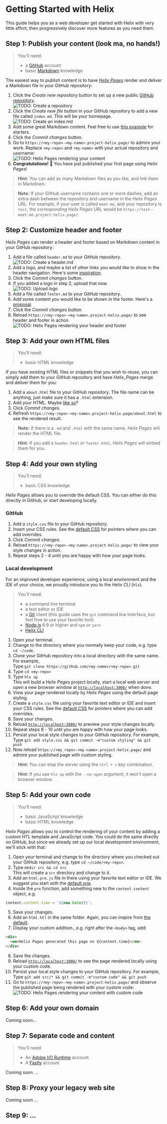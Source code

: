 # Getting Started with Helix

This guide helps you as a web developer get started with Helix with very little effort, then progressively discover more features as you need them.

## Step 1: Publish your content (look ma, no hands!)

> You'll need:
> - a [GitHub](https://github.com/join) account
> - basic [Markdown](https://guides.github.com/features/mastering-markdown/) knowledge

The easiest way to publish content is to have [_Helix Pages_](https://www.project-helix.page/) render and deliver a Markdown file in your GitHub repository:

1. Click the _Create new repository_ button to set up a new public [GitHub repository](https://github.com/new/).  
![](./dummy.png "TODO: Create a repository")
1. Click the _Create new file_ button in your GitHub repository to add a new file called `index.md`. This will be your homepage.  
![](./dummy.png "TODO: Create an index.md")
1. Add some great Markdown content. Feel free to use [this example](https://raw.githubusercontent.com/adobe/helix-example/master/index.md "example index.md") for starters.
1. Click the _Commit changes_ button.
1. Go to `https://<my-repo>-<my-name>.project-helix.page/` to admire your work. Replace `<my-repo>` and `<my-name>` with your actual repository and username:  
![](./dummy.png "TODO: Helix Pages rendering your content")
1. **Congratulations!** 🎉 You have just published your first page using _Helix Pages_!

> **Hint:** You can add as many Markdown files as you like, and link them in Markdown.

> **Note:** If your GitHub username contains one or more dashes, add an extra dash between the repository and username in the _Helix Pages_ URL. For example, if your user is called `meet-me`, and your repository is `test`, the corresponding _Helix Pages_ URL would be `https://test--meet-me.project-helix.page/`.

## Step 2: Customize header and footer

_Helix Pages_ can render a header and footer based on Markdown content in your GitHub repository:

1. Add a file called `header.md` to your GitHub repository.  
![](./dummy.png "TODO: Create a header.md")
1. Add a logo, and maybe a list of other links you would like to show in the header navigation. Here's some [inspiration](https://raw.githubusercontent.com/adobe/helix-example/master/header.md "example header.md").
1. Click the _Commit changes_ button.
1. If you added a logo in step 2, upload that now.  
![](./dummy.png "TODO: Upload logo")
1. Add a file called `footer.md` to your GitHub repository.
1. Add some content you would like to be shown in the footer. Here's a [proposal](https://raw.githubusercontent.com/adobe/helix-example/master/footer.md "example footer.md").
1. Click the _Commit changes_ button.
1. Reload `https://<my-repo>-<my-name>.project-helix.page/` to see header and footer in action.  
![TODO: Helix Pages rendering your header and footer](./dummy.png)

## Step 3: Add your own HTML files

> You'll need:
> - basic HTML knowledge

If you have existing HTML files or snippets that you wish to reuse, you can simply add them to your GitHub repository and have _Helix_Pages_ merge and deliver them for you:

1. Add a `about.html` file to your GitHub repository. The file name can be anything, just make sure it has a `.html` extension.
1. Add your HTML. Maybe [like so](https://raw.githubusercontent.com/adobe/helix-example/master/htdocs/about.html "example HTML file")?
1. Click _Commit changes_.
1. Refresh `https://<my-repo>-<my-name>.project-helix.page/about.html` to see the rendered result.

> **Note:** If there is a `.md` and `.html` with the same name, _Helix Pages_ will render the HTML file.

> **Hint:** If you add a `header.html` or `footer.html`, _Helix Pages_ will embed them for you.

## Step 4: Add your own styling

> You'll need:
> - basic CSS knowledge

_Helix Pages_ allows you to override the default CSS. You can either do this directly in GitHub, or start developing locally.

### GitHub

1. Add a `style.css` file to your GitHub repository.
1. Insert your CSS rules. See the [default CSS](https://raw.githubusercontent.com/adobe/helix-pages/master/htdocs/style.css "default CSS") for pointers where you can add overrides.
1. Click _Commit changes_.
1. Reload `https://<my-repo>-<my-name>.project-helix.page/` to view your style changes in action.
1. Repeat steps 2 - 4 until you are happy with how your page looks.

### Local development

For an improved developer experience, using a local environment and the IDE of your choice, we proudly introduce you to the _Helix CLI_ (`hlx`).

> You'll need:
> - a command line terminal
> - a text editor or IDE
> - a [Git](https://git-scm.com/) client (this guide uses the `git` command line interface, but feel free to use your favorite tool)
> - [Node.js](https://nodejs.org/en/) 8.9 or higher and `npm` or `yarn`
> - [Helix CLI](https://www.npmjs.com/package/@adobe/helix-cli)

1. Open your terminal.
1. Change to the directory where you normally keep your code, e.g. type `cd ~/code`.
1. Clone your GitHub repository into a local directory with the same name. For example,  
Type `git clone https://github.com/<my-name>/<my-repo>.git`
1. Type `cd <my-repo>`
1. Type `hlx up`  
This will build a _Helix Pages_ project locally, start a local web server and open a new browser window at [`http://localhost:3000/`](http://localhost:3000/ "your local Helix server") when done.
1. View your page rendered locally by _Helix Pages_ using the default page styling.
1. Create a `style.css` file using your favorite text editor or IDE and insert your CSS rules. See the [default CSS](https://raw.githubusercontent.com/adobe/helix-pages/master/htdocs/style.css "Default CSS") for pointers where you can add overrides.
1. Save your changes.
1. Reload [`http://localhost:3000/`](http://localhost:3000/ "your local Helix server") to preview your style changes locally.
1. Repeat steps 8 - 10 until you are happy with how your page looks.
1. Persist your local style changes to your GitHub repository. For example,  
Type `git add style.css && git commit -m"custom styling" && git push`
1. Now reload `https://<my_repo>-<my-name>.project-helix.page/` and admire your published page with custom styling. 

> **Hint:** You can stop the server using the `ctrl + c` key combination.

> **Hint:** If you use `hlx up` with the `--no-open` argument, it won't open a browser window.

## Step 5: Add your own code

> You'll need:
> - basic JavaScript knowledge
> - basic HTML knowledge

_Helix Pages_ allows you to control the rendering of your content by adding a custom HTL template and JavaScript code. You could do the same directly on GitHub, but since we already set up our local development environment, we'll stick with that:

1. Open your terminal and change to the directory where you checked out your GitHub repository, e.g. type `cd ~/code/<my-repo>`.
2. Type `mkdir src && cd src`  
This will create a `src` directory and change to it.
3. Add an `html.pre.js` file in there using your favorite text editor or IDE. We suggest you start with the [default one](https://raw.githubusercontent.com/adobe/helix-pages/master/src/html.pre.js "default html.pre.js").
4. Inside the `pre` function, add something new to the `context.content` object, e.g.
```js
context.content.time = `${new Date()}`;
```
5. Save your changes.
6. Add an `html.htl` in the same folder. Again, you can inspire from [the default](https://raw.githubusercontent.com/adobe/helix-pages/master/src/html.htl "default html.htl").
7. Display your custom addition., e.g. right after the `<body>` tag, add:
```html
<div>
  <em>Helix Pages generated this page on ${content.time}</em>
</div>
```
8. Save the changes.
9. Reload [`http://localhost:3000/`](http://localhost:3000/ "your local Helix server") to see the page rendered locally using your custom code.
10. Persist your local style changes to your GitHub repository. For example,  
Type `git add src/* && git commit -m"custom code" && git push`
11. Go to `https://<my-repo>-<my-name>.project-helix.page/` and observe the published page being rendered with your custom code:  
![](./dummy.png "TODO: Helix Pages rendering your content with custom code")

## Step 6: Add your own domain

Coming soon...

## Step 7: Separate code and content

> You'll need:
> - An [Adobe I/O Runtime](https://github.com/adobe/project-helix/blob/master/SERVICES.md#adobe-io-runtime) account
> - A [Fastly](https://github.com/adobe/project-helix/blob/master/SERVICES.md#fastly) account

Coming soon ...

## Step 8: Proxy your legacy web site

Coming soon ...

## Step 9: ...
